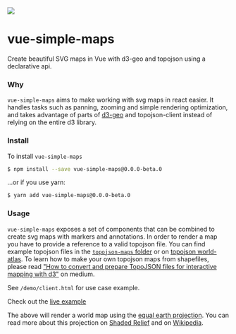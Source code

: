 
<img src="https://img.shields.io/bundlephobia/minzip/vue-simple-maps@0.0.0-beta.0?color=%2328cb95&label=gzip" />

# vue-simple-maps
Create beautiful SVG maps in Vue with d3-geo and topojson using a declarative api.

### Why

`vue-simple-maps` aims to make working with svg maps in react easier. It handles tasks such as panning, zooming and simple rendering optimization, and takes advantage of parts of [d3-geo](https://github.com/d3/d3-geo) and topojson-client instead of relying on the entire d3 library.

### Install

To install `vue-simple-maps`

```bash
$ npm install --save vue-simple-maps@0.0.0-beta.0
```

...or if you use yarn:

```bash
$ yarn add vue-simple-maps@0.0.0-beta.0
```

### Usage

`vue-simple-maps` exposes a set of components that can be combined to create svg maps with markers and annotations. In order to render a map you have to provide a reference to a valid topojson file. You can find example topojson files in the [`topojson-maps` folder](https://github.com/zcreativelabs/vue-simple-maps/tree/master/topojson-maps) or on [topojson world-atlas](https://github.com/topojson/world-atlas). To learn how to make your own topojson maps from shapefiles, please read ["How to convert and prepare TopoJSON files for interactive mapping with d3"](https://hackernoon.com/how-to-convert-and-prepare-topojson-files-for-interactive-mapping-with-d3-499cf0ced5f) on medium.

See `/demo/client.html` for use case example.

Check out the [live example](https://codesandbox.io/s/vue-simple-maps-15ol4)

The above will render a world map using the [equal earth projection](https://observablehq.com/@d3/equal-earth). You can read more about this projection on [Shaded Relief](http://shadedrelief.com/ee_proj/) and on [Wikipedia](https://en.wikipedia.org/wiki/Equal_Earth_projection).